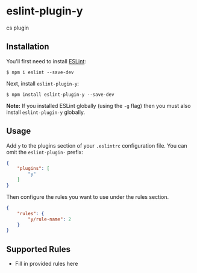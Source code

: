 # eslint-plugin-y

cs plugin

## Installation

You'll first need to install [ESLint](http://eslint.org):

```
$ npm i eslint --save-dev
```

Next, install `eslint-plugin-y`:

```
$ npm install eslint-plugin-y --save-dev
```

**Note:** If you installed ESLint globally (using the `-g` flag) then you must also install `eslint-plugin-y` globally.

## Usage

Add `y` to the plugins section of your `.eslintrc` configuration file. You can omit the `eslint-plugin-` prefix:

```json
{
    "plugins": [
        "y"
    ]
}
```


Then configure the rules you want to use under the rules section.

```json
{
    "rules": {
        "y/rule-name": 2
    }
}
```

## Supported Rules

* Fill in provided rules here





